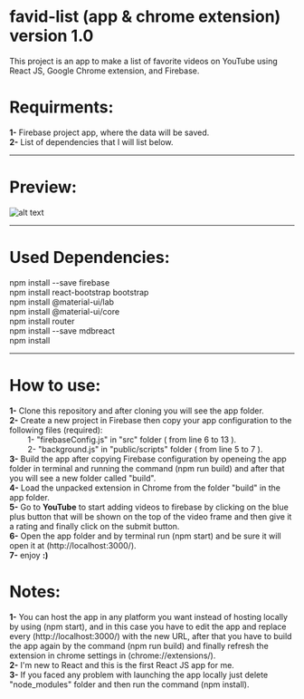 # favid-list (app & chrome extension) version 1.0
This project is an app to make a list of favorite videos on YouTube using React JS, Google Chrome extension, and Firebase.

# Requirments:
<b>1-</b> Firebase project app, where the data will be saved.<br/>
<b>2-</b> List of dependencies that I will list below.<hr/>

# Preview:
![alt text](preview.gif)<hr/>

# Used Dependencies:
npm install --save firebase<br/>
npm install react-bootstrap bootstrap<br/>
npm install @material-ui/lab<br/>
npm install @material-ui/core<br/>
npm install router<br/>
npm install --save mdbreact<br/>
npm install<hr/>

# How to use:
<b>1-</b> Clone this repository and after cloning you will see the app folder.<br/>
<b>2-</b> Create a new project in Firebase then copy your app configuration to the following files (required):<br/>
    &emsp;&emsp; 1- "firebaseConfig.js" in "src" folder ( from line 6 to 13 ).<br/>
    &emsp;&emsp; 2- "background.js" in "public/scripts" folder ( from line 5 to 7 ).<br/>
<b>3-</b> Build the app after copying Firebase configuration by openeing the app folder in terminal and running the command (npm run build) and after that you will see a new folder called "build".<br/>
<b>4-</b> Load the unpacked extension in Chrome from the folder "build" in the app folder.<br/>
<b>5-</b> Go to <b>YouTube</b> to start adding videos to firebase by clicking on the blue plus button that will be shown on the top of the video frame and then give it a rating and finally click on the submit button.<br/>
<b>6-</b> Open the app folder and by terminal run (npm start) and be sure it will open it at (http://localhost:3000/).<br/>
<b>7-</b> enjoy <b>:)</b><br/>

# Notes:
<b>1-</b> You can host the app in any platform you want instead of hosting locally by using (npm start), and in this case you have to edit the app and replace every (http://localhost:3000/) with the new URL, after that you have to build the app again by the command (npm run build) and finally refresh the extension in chrome settings in (chrome://extensions/).<br/>
<b>2-</b> I'm new to React and this is the first React JS app for me.<br/>
<b>3-</b> If you faced any problem with launching the app locally just delete "node_modules" folder and then run the command (npm install).


